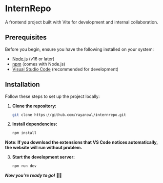 # InternRepo

A frontend project built with Vite for development and internal collaboration.

## Prerequisites

Before you begin, ensure you have the following installed on your system:

- [Node.js](https://nodejs.org/) (v16 or later)
- [npm](https://www.npmjs.com/) (comes with Node.js)
- [Visual Studio Code](https://code.visualstudio.com/) (recommended for development)

## Installation

Follow these steps to set up the project locally:

1. **Clone the repository:**

   ```bash
   git clone https://github.com/rayanowl/internrepo.git

2. **Install dependencies:**

   ```bash
   npm install

**Note: If you download the extensions that VS Code notices automatically, the website will run without problem.**

3. **Start the development server:**

   ```bash
   npm run dev

***Now you're ready to go!*** 🫶🏻
